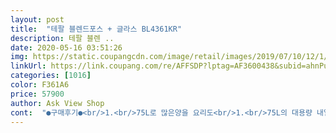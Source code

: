 ```yaml
---
layout: post 
title:  "테팔 블렌드포스 + 글라스 BL4361KR" 
description: 테팔 블렌 ..
date: 2020-05-16 03:51:26 
img: https://static.coupangcdn.com/image/retail/images/2019/07/10/12/1/0203f946-b2e0-4de7-818d-82b045d9efbb.jpg 
linkUrl: https://link.coupang.com/re/AFFSDP?lptag=AF3600438&subid=ahnPublicAsk&pageKey=258528574&itemId=810578049&vendorItemId=5061511672&traceid=V0-113-60d609b0ea789445 
categories: [1016] 
color: F361A6 
price: 57900 
author: Ask View Shop 
cont:  "●구매후기●<br/>1.<br/>75L로 많은양을 요리도<br/>1.<br/>75L의 대용량 내열유리용기라 위생적이고 물듬 냄새 배임이<br/>1분도 안되서<br/>2주 후면 이사를 가기 때문에 사용 후 건조 시켜서 다시 통안에 고스란히 넣어두었답니다.<br/> 이사 가는 집은 수납공간이 많아서 힘들게 넣지도 꺼내지도 않아도 되기 때문에 (지금은 너무 힘들어요.<br/> ㅠㅠ) 딱 놔두고 자주 자주 이용하려구요.<br/> 친구들도 초대해서 제가 만든 음료를 대접하기로 예약되어 있어요.<br/> ㅋ 이 블렌더를 사용해서요.<br/> ㅋㅋㅋ 지금 집에 있는건 이사가는 날 과감하게 버려버리겠어요.<br/><br/>3,4인 가족에겐 유용할듯요 1인가구는 쥬스를 넉넉히 만들어<br/>700w라 모터힘이  좋은거 같아요<br/>80도까지 담을수 있어<br/>pp용기라 깨끗이 세척하고 건조해도 냄새배임과<br/>✅ 세척 또한 칼날부가<br/>✅ 스마트락 이중 잠금방식인데요<br/>✅ 양념들은 이 다지기에 따로 다지니까<br/>✅ 용기는 내열용기로<br/>✅ 흡착판이 바닥에 딱 붙어<br/>간단하며 딱 제 기능에 충실한 로그다이얼을  선호하는데<br/>강력한 파워라고해서<br/>건강한 주스를 만들어 먹을수 있어<br/>구석구석 깨끗하게 사용할수 있는 제품이에요<br/>구성품은 본체, 내열 유리용기<br/>그전 필립스 믹서기를 사용하고 있었어요<br/>깔끔쟁이 엄마들에게 딱❗❗<br/>꾸욱 눌러주세요 ^^<br/>냄새도 안배고 깔끔하니 좋더라구요^^<br/>냉동실에서 꽝꽝 언 블루베리와 흰우유 준비해서 넣어줘요<br/>누름봉 ,  다지기용기  이렇게 들어있어요<br/>다른 믹서기를 쓸때는<br/>다지기 기능은 전 닭가슴살 완자탕에 쓰일 닭가슴살을<br/>다지는데 사용했어요 큐브형으로 자른후 1단계 사용했구요<br/>도 움 이 되 요 ⏬⏬⏬<br/>도움이 되셨다면,<br/>따로 하나더 오는데요<br/>떨리는 마음으로 돌렸는데<br/>또 누름봉으로 재료들을 잘 섞이게 저을수 있구요<br/>또한 이 제품은 잠금상태 확인가능한  스마트 이중장금 기능으로<br/>뚝딱 만들수 있답니다^^<br/>로그다이얼 버튼이네요 나이스 <br/>무엇보다 안전한 스마트 이중장금장치 기능을 가진 <br/>물듬도 없는 1.<br/>75L 내열 유리용기에  700w 의 모터힘<br/>물듬현상이 있었어요<br/>믹서기 돌릴때 잡고 돌렸었는데<br/>믹서기 뚜껑은 사용 중간중간  뚜껑을<br/>믹서기 아래 !!<br/>믹서기가 조용할리는 없자나요 ㅎㅎ<br/>밖에서 사먹는건 시럽을 너무 많이 넣어서<br/>보신다면 다소 무겁지만 위생적이고 냄새배임 없이  pp제품처럼<br/>본체바닥이 압착식이라 믹서기 작동중<br/>부드러운 키위주스가 되었어요❗<br/>불안전하게  잠겨도 본체 장착시 완전히 잠겨요<br/>블렌드를 만나 기뻐요^^<br/>비록 슬러시같은 프라푸치노를 완성하진 못했지만 얼음이 얼마나 시원하게 갈리는지는 눈으로 지켜보고, 음료를 마심으로서 느꼈네요.<br/> 진짜 잘 갈립니다.<br/> 얼음이 이 정도 갈리는거면 굳이 다른 건 말할 필요가 있겠나 싶더라구요.<br/> 집에서 손쉽게 이런 커피를 맛볼 수 있다니 참으로 좋긴 하더라구요.<br/> 그냥 커피내려서 우유 섞고 초코가루 섞는거랑은 또 다른 시원하고 진한 맛이었어요.<br/> 다음에는 우유랑 커피를 좀 더 자제해서 넣고 달달구리하게 먹고 싶으면 네스퀵 가루를 두 봉 넣어야겠다고 다짐하구서 설거지를 하러 갔습니다.<br/><br/>비싸면 비쌀수록 더 좋겠지만 이 가격선에서 믹서기를<br/>사용해보니 쥬스는 대략 4,5컵 한번에 분쇄가능하구여<br/>소음정도는 일반 믹서기 소음 수준이에요<br/>손으로 안잡고 있어도<br/>슝슝 잘 갈리네요<br/>스마트락 이중장금방식으로 잠긴답니다!!<br/>스프나 죽도 가능하고<br/>시럽이 아닌 올리고당을 넣고<br/>아몬드도 곱게 다져지네요<br/>아주 신세계임^^<br/>안전 안전 ❗역시 테팔이네요^^<br/>안전에 많이 신경을 써서 만드신 흔적이 ^^<br/>양념 다지기가<br/>얼음도 곱게 갈리고<br/>얼음이 곱게 안갈렸는데<br/>없다는게 가장 마음에 들었어요<br/>여튼, 엄마도 너무나 탐내는 좋은 제품인 것 같아요.<br/> 강력한 파워에 세척도 용이하다는 것, 잠금기능이 우수하고 용량도 어마무시하게 커서 다양하게 사용할 수 있다는 것이 정말 좋네요.<br/> 이사가면 냉동과일도 사서 남편에게 스무디도 만들어줘야겠어요.<br/> 집들이할때도 활용하면 진짜 좋을 것 같네요.<br/> 잘쓰겠습니다!!<br/>역시  테팔 블렌드포스 + 글라스 BL4361KR 제품도<br/>열지않고도 재료들을 추가할수 있게  되어있어요<br/>온 가족 건강도 챙기고 일석이조네요<br/>완성됐습니다.<br/> 달달구리하지는 않지만 맛있는 카페모카가 완성되었어요.<br/> 왜 프라푸치노가 아니냐구요? ㅋㅋㅋ 우유랑 커피를 너무 많이 넣어서 얼음이 완젼히 갈리면서 그 얼음이 녹아버렸어요.<br/> ㅋㅋㅋㅋㅋ 우와, 이 얼음이 이렇게나 쉽게 갈리는 구나 싶더라구요.<br/> 1분도 체 걸리지 않았거든요.<br/> 사실 음료 바닥에는 약간의 얼음 알갱이가 두세개 있었어요.<br/> 완벽하게 갈 수도 있었는데 푸라프치노가 아니라 액체가 되어가는 것을 보면서 더이상 갈아낼 수가 없었어요.<br/> 내가 원한건 프라푸치노니까요.<br/> ㅋㅋㅋ<br/>요리가 즐거워 질거 같네요^^<br/>요즘 블렌더는 기본적으로 음료를 제조 하는 것 외에도 마늘도, 양파도 다질 수 있는 기능이 있으니 참 좋네요.<br/> 맞벌이 부부라 주부로서는 아직 쪼렙이라 마늘을 다질일은 없지만 (친정엄마집에서 갖다 먹어요.<br/> ㅋㅋㅋ) 언젠가는 사용할 수 있을 기능이라 참 좋더라구요.<br/> 재료가 잘 섞일 수 있도록 도와주는 누름봉은 물론 다지기 통까지 함께 들어있는 구성품이라 너무 너무 좋아요.<br/><br/>요즘 안먹고 있었어요<br/>용기안에 손을 넣어 세척하는게 아니라 유리용기와<br/>용기와 칼날 홀더가 꽉 잠기지 않았더라도<br/>이 부분에서 감동 ♡ 손넣어 세척하면 위험하자나요<br/>이제  블루베리 스무디를 만들어 마실거에요<br/>이제 세척할 차례에요<br/>일단 냄새가 많이 베고 오래 쓸 수록 좋지 않은 플라스틱 제품은 요즘에 잘 사용하지 않잖아요.<br/> 무게감이 좀 있긴 하지만 튼튼하고 오랫동안 쓸 수 있는 유리로 된 제품이라 너무 너무 만족스러웠답니다.<br/> 저는 스텐보다는 유리가 더 선호되는 것 같아요.<br/> 거기다 바닥은 움직이지 않도록 흡착식 받침대로 되어 있어서 더더욱 안전하게 만들어져 있어요.<br/><br/>읽어주셔서 감사합니다 ♥️<br/>자녀가 있는 가정이라면  이유식 만들기에도 좋겠어요<br/>재료는 우유, 에스프레소 커피, 얼음, 초코가루가 전부인데 집에는 에스프레소커피가 없어서 그냥 돌체구스토에서 살짝만 내린 커피를 이용했고, 초코가루는 사놔봤자 잘 먹지 않아서 집에 있던 네스퀵 가루를 이용했어요.<br/> 얼음은 풀 돌얼음을 사용했답니다.<br/> 그냥 얼음보다는 확실히 돌얼음이 단단하기 때문에 과연 이 블렌더가 미션을 완수할 수 있을까 하는 의구심을 시작으로 작업에 들어갔습니다.<br/><br/>재료를 모조리 넣고 돌렸습니다.<br/> 엄청난 파워를 가졌다는 것을 뽐내듯 소리도 우렁찹니다.<br/> 옆에 있던 울집 냐옹이들이 놀랬네요.<br/> 하지만 파워에 비해 소리가 엄청 시끄럽지는 않았어요.<br/> 1단계로 해서 돌렸는데 파워가 장난이 아니네요.<br/> 얼음이 갈리는 소리가 들리지만 여전히 내 마음속에는 의구심이 들었어요.<br/> 요새 블렌더가 이렇게 좋을 수 있나 싶어서요.<br/> ㅋㅋㅋ 의심병... <br/>;;;<br/>저는 에어프라이어나 기타 전자제품은  정확하고<br/>저는 이 블렌더로 모카프라프치노를 만들어 봤어요.<br/> 이전 블렌더는 얼음 분쇄를 전혀 기대할 수가 없어서 결코 집에서 해먹을 수 없는 음료였는데 단단한 얼음까지 분쇄가 가능하다고 하니 한 번 살펴봐야되지 않겠어요? ㅋ 그래서 날도 덥고 집에 왠만한 재료도 다 있어서 모카프라프치노를 만들어봤답니다.<br/><br/>전 1단계로만 했는데 씹히는거 없이 잘 분쇄해줘요<br/>정말 맘에 드는건<br/>정말 제대로된<br/>제가 과일주스를 좋아하는데<br/>중간중간 순간작동 기능도 같이 해주었어요 잘다져졌어요<br/>중간중간 순간작동 기능도 해줬구요<br/>집에는 결혼할 때 구매한 필 블렌더가 있어요.<br/> 거의 56년전에 구매한 제품이니 오래된 감이 있죠.<br/> 거기다 몸통이 플라스틱 제품이고 생과일 정도는 시원하게 갈리긴 하지만 썩 만족스럽지는 않은 제품이었어요.<br/> 1,2년 쓰다가 구석탱이에 넣어 놓은 것 같아요.<br/> 가끔 여름에 스무디 해먹는다고 꺼내긴 했지만 썩 즐겁지는 않은 작업이었더랬죠.<br/> 그러던 저에게 이렇게 좋은 기회가 생겨서 좋은 제품을 사용할 수 있게 되었어요.<br/><br/>추천해드리고 싶어요 ^^<br/>칼날부 뒷면을 쭉 밀면 분리된답니다<br/>칼날부하단을 잡고 돌려주면 쉽게 분리가 되요<br/>칼날이 너무 쉽게 잘 분리되요.<br/> 청소가 참 용이하게 되어 있어요.<br/> 다칠 위험도 덜하고 몸통이 유리이다보니 약간 무거운 감은 있지만 세척도 너무 쉽고 좋아요.<br/> 거기다 다지기 통 역시 분리가 쉬우면서도 잠김 기능도 우수해 보여서 너무 맘에 들었어요.<br/> 다지기통의 경우에는 이중장치로 되어 있는지 더 견고하게 만들어져 있더라구요.<br/> 다른 블렌더도 다 이런가 싶지만 잘 모르니, 어쨌든 이 부분에서도 놀라긴 했네요.<br/> ㅋㅋㅋ<br/>키위3 , 얼음 한주먹 , 올리고당 1을 넣고<br/>텀블러에 넣고 휴대하며 마시기도 괜찮을듯 해요<br/>테팔 블렌드 포스는<br/>테팔 블렌드포스 + 글라스 BL4361KR 제품을<br/>테팔 블렌드포스 + 글라스 BL4361KR 제품을 선택한건<br/>포장상태는 매우 안전하게 보내주셨어용 ^^<br/>한번더 분리되어 세척이 가능한데요<br/>화이트, 스테인레스,블랙에 디자인도 예뻤지만 더 맘에 든건<br/>확실히 파워가 다른지<br/>흔들림없이 안전하게 사용할수 있어요<br/>흡착판이 정말 편리하더라구요<br/>1.<br/>75L로 많은양을 요리도<br/>1.<br/>75L의 대용량 내열유리용기라 위생적이고 물듬 냄새 배임이<br/>1분도 안되서<br/>2주 후면 이사를 가기 때문에 사용 후 건조 시켜서 다시 통안에 고스란히 넣어두었답니다.<br/> 이사 가는 집은 수납공간이 많아서 힘들게 넣지도 꺼내지도 않아도 되기 때문에 (지금은 너무 힘들어요.<br/> ㅠㅠ) 딱 놔두고 자주 자주 이용하려구요.<br/> 친구들도 초대해서 제가 만든 음료를 대접하기로 예약되어 있어요.<br/> ㅋ 이 블렌더를 사용해서요.<br/> ㅋㅋㅋ 지금 집에 있는건 이사가는 날 과감하게 버려버리겠어요.<br/><br/>3,4인 가족에겐 유용할듯요 1인가구는 쥬스를 넉넉히 만들어<br/>700w라 모터힘이  좋은거 같아요<br/>80도까지 담을수 있어<br/>pp용기라 깨끗이 세척하고 건조해도 냄새배임과<br/>✅ 세척 또한 칼날부가<br/>✅ 스마트락 이중 잠금방식인데요<br/>✅ 양념들은 이 다지기에 따로 다지니까<br/>✅ 용기는 내열용기로<br/>✅ 흡착판이 바닥에 딱 붙어<br/>간단하며 딱 제 기능에 충실한 로그다이얼을  선호하는데<br/>강력한 파워라고해서<br/>건강한 주스를 만들어 먹을수 있어<br/>구석구석 깨끗하게 사용할수 있는 제품이에요<br/>구성품은 본체, 내열 유리용기<br/>그전 필립스 믹서기를 사용하고 있었어요<br/>깔끔쟁이 엄마들에게 딱❗❗<br/>꾸욱 눌러주세요 ^^<br/>냄새도 안배고 깔끔하니 좋더라구요^^<br/>냉동실에서 꽝꽝 언 블루베리와 흰우유 준비해서 넣어줘요<br/>누름봉 ,  다지기용기  이렇게 들어있어요<br/>다른 믹서기를 쓸때는<br/>다지기 기능은 전 닭가슴살 완자탕에 쓰일 닭가슴살을<br/>다지는데 사용했어요 큐브형으로 자른후 1단계 사용했구요<br/>도 움 이 되 요 ⏬⏬⏬<br/>도움이 되셨다면,<br/>따로 하나더 오는데요<br/>떨리는 마음으로 돌렸는데<br/>또 누름봉으로 재료들을 잘 섞이게 저을수 있구요<br/>또한 이 제품은 잠금상태 확인가능한  스마트 이중장금 기능으로<br/>뚝딱 만들수 있답니다^^<br/>로그다이얼 버튼이네요 나이스 <br/>무엇보다 안전한 스마트 이중장금장치 기능을 가진 <br/>물듬도 없는 1.<br/>75L 내열 유리용기에  700w 의 모터힘<br/>물듬현상이 있었어요<br/>믹서기 돌릴때 잡고 돌렸었는데<br/>믹서기 뚜껑은 사용 중간중간  뚜껑을<br/>믹서기 아래 !!<br/>믹서기가 조용할리는 없자나요 ㅎㅎ<br/>밖에서 사먹는건 시럽을 너무 많이 넣어서<br/>보신다면 다소 무겁지만 위생적이고 냄새배임 없이  pp제품처럼<br/>본체바닥이 압착식이라 믹서기 작동중<br/>부드러운 키위주스가 되었어요❗<br/>불안전하게  잠겨도 본체 장착시 완전히 잠겨요<br/>블렌드를 만나 기뻐요^^<br/>비록 슬러시같은 프라푸치노를 완성하진 못했지만 얼음이 얼마나 시원하게 갈리는지는 눈으로 지켜보고, 음료를 마심으로서 느꼈네요.<br/> 진짜 잘 갈립니다.<br/> 얼음이 이 정도 갈리는거면 굳이 다른 건 말할 필요가 있겠나 싶더라구요.<br/> 집에서 손쉽게 이런 커피를 맛볼 수 있다니 참으로 좋긴 하더라구요.<br/> 그냥 커피내려서 우유 섞고 초코가루 섞는거랑은 또 다른 시원하고 진한 맛이었어요.<br/> 다음에는 우유랑 커피를 좀 더 자제해서 넣고 달달구리하게 먹고 싶으면 네스퀵 가루를 두 봉 넣어야겠다고 다짐하구서 설거지를 하러 갔습니다.<br/><br/>비싸면 비쌀수록 더 좋겠지만 이 가격선에서 믹서기를<br/>사용해보니 쥬스는 대략 4,5컵 한번에 분쇄가능하구여<br/>소음정도는 일반 믹서기 소음 수준이에요<br/>손으로 안잡고 있어도<br/>슝슝 잘 갈리네요<br/>스마트락 이중장금방식으로 잠긴답니다!!<br/>스프나 죽도 가능하고<br/>시럽이 아닌 올리고당을 넣고<br/>아몬드도 곱게 다져지네요<br/>아주 신세계임^^<br/>안전 안전 ❗역시 테팔이네요^^<br/>안전에 많이 신경을 써서 만드신 흔적이 ^^<br/>양념 다지기가<br/>얼음도 곱게 갈리고<br/>얼음이 곱게 안갈렸는데<br/>없다는게 가장 마음에 들었어요<br/>여튼, 엄마도 너무나 탐내는 좋은 제품인 것 같아요.<br/> 강력한 파워에 세척도 용이하다는 것, 잠금기능이 우수하고 용량도 어마무시하게 커서 다양하게 사용할 수 있다는 것이 정말 좋네요.<br/> 이사가면 냉동과일도 사서 남편에게 스무디도 만들어줘야겠어요.<br/> 집들이할때도 활용하면 진짜 좋을 것 같네요.<br/> 잘쓰겠습니다!!<br/>역시  테팔 블렌드포스 + 글라스 BL4361KR 제품도<br/>열지않고도 재료들을 추가할수 있게  되어있어요<br/>온 가족 건강도 챙기고 일석이조네요<br/>완성됐습니다.<br/> 달달구리하지는 않지만 맛있는 카페모카가 완성되었어요.<br/> 왜 프라푸치노가 아니냐구요? ㅋㅋㅋ 우유랑 커피를 너무 많이 넣어서 얼음이 완젼히 갈리면서 그 얼음이 녹아버렸어요.<br/> ㅋㅋㅋㅋㅋ 우와, 이 얼음이 이렇게나 쉽게 갈리는 구나 싶더라구요.<br/> 1분도 체 걸리지 않았거든요.<br/> 사실 음료 바닥에는 약간의 얼음 알갱이가 두세개 있었어요.<br/> 완벽하게 갈 수도 있었는데 푸라프치노가 아니라 액체가 되어가는 것을 보면서 더이상 갈아낼 수가 없었어요.<br/> 내가 원한건 프라푸치노니까요.<br/> ㅋㅋㅋ<br/>요리가 즐거워 질거 같네요^^<br/>요즘 블렌더는 기본적으로 음료를 제조 하는 것 외에도 마늘도, 양파도 다질 수 있는 기능이 있으니 참 좋네요.<br/> 맞벌이 부부라 주부로서는 아직 쪼렙이라 마늘을 다질일은 없지만 (친정엄마집에서 갖다 먹어요.<br/> ㅋㅋㅋ) 언젠가는 사용할 수 있을 기능이라 참 좋더라구요.<br/> 재료가 잘 섞일 수 있도록 도와주는 누름봉은 물론 다지기 통까지 함께 들어있는 구성품이라 너무 너무 좋아요.<br/><br/>요즘 안먹고 있었어요<br/>용기안에 손을 넣어 세척하는게 아니라 유리용기와<br/>용기와 칼날 홀더가 꽉 잠기지 않았더라도<br/>이 부분에서 감동 ♡ 손넣어 세척하면 위험하자나요<br/>이제  블루베리 스무디를 만들어 마실거에요<br/>이제 세척할 차례에요<br/>일단 냄새가 많이 베고 오래 쓸 수록 좋지 않은 플라스틱 제품은 요즘에 잘 사용하지 않잖아요.<br/> 무게감이 좀 있긴 하지만 튼튼하고 오랫동안 쓸 수 있는 유리로 된 제품이라 너무 너무 만족스러웠답니다.<br/> 저는 스텐보다는 유리가 더 선호되는 것 같아요.<br/> 거기다 바닥은 움직이지 않도록 흡착식 받침대로 되어 있어서 더더욱 안전하게 만들어져 있어요.<br/><br/>읽어주셔서 감사합니다 ♥️<br/>자녀가 있는 가정이라면  이유식 만들기에도 좋겠어요<br/>재료는 우유, 에스프레소 커피, 얼음, 초코가루가 전부인데 집에는 에스프레소커피가 없어서 그냥 돌체구스토에서 살짝만 내린 커피를 이용했고, 초코가루는 사놔봤자 잘 먹지 않아서 집에 있던 네스퀵 가루를 이용했어요.<br/> 얼음은 풀 돌얼음을 사용했답니다.<br/> 그냥 얼음보다는 확실히 돌얼음이 단단하기 때문에 과연 이 블렌더가 미션을 완수할 수 있을까 하는 의구심을 시작으로 작업에 들어갔습니다.<br/><br/>재료를 모조리 넣고 돌렸습니다.<br/> 엄청난 파워를 가졌다는 것을 뽐내듯 소리도 우렁찹니다.<br/> 옆에 있던 울집 냐옹이들이 놀랬네요.<br/> 하지만 파워에 비해 소리가 엄청 시끄럽지는 않았어요.<br/> 1단계로 해서 돌렸는데 파워가 장난이 아니네요.<br/> 얼음이 갈리는 소리가 들리지만 여전히 내 마음속에는 의구심이 들었어요.<br/> 요새 블렌더가 이렇게 좋을 수 있나 싶어서요.<br/> ㅋㅋㅋ 의심병... <br/>;;;<br/>저는 에어프라이어나 기타 전자제품은  정확하고<br/>저는 이 블렌더로 모카프라프치노를 만들어 봤어요.<br/> 이전 블렌더는 얼음 분쇄를 전혀 기대할 수가 없어서 결코 집에서 해먹을 수 없는 음료였는데 단단한 얼음까지 분쇄가 가능하다고 하니 한 번 살펴봐야되지 않겠어요? ㅋ 그래서 날도 덥고 집에 왠만한 재료도 다 있어서 모카프라프치노를 만들어봤답니다.<br/><br/>전 1단계로만 했는데 씹히는거 없이 잘 분쇄해줘요<br/>정말 맘에 드는건<br/>정말 제대로된<br/>제가 과일주스를 좋아하는데<br/>중간중간 순간작동 기능도 같이 해주었어요 잘다져졌어요<br/>중간중간 순간작동 기능도 해줬구요<br/>집에는 결혼할 때 구매한 필 블렌더가 있어요.<br/> 거의 56년전에 구매한 제품이니 오래된 감이 있죠.<br/> 거기다 몸통이 플라스틱 제품이고 생과일 정도는 시원하게 갈리긴 하지만 썩 만족스럽지는 않은 제품이었어요.<br/> 1,2년 쓰다가 구석탱이에 넣어 놓은 것 같아요.<br/> 가끔 여름에 스무디 해먹는다고 꺼내긴 했지만 썩 즐겁지는 않은 작업이었더랬죠.<br/> 그러던 저에게 이렇게 좋은 기회가 생겨서 좋은 제품을 사용할 수 있게 되었어요.<br/><br/>추천해드리고 싶어요 ^^<br/>칼날부 뒷면을 쭉 밀면 분리된답니다<br/>칼날부하단을 잡고 돌려주면 쉽게 분리가 되요<br/>칼날이 너무 쉽게 잘 분리되요.<br/> 청소가 참 용이하게 되어 있어요.<br/> 다칠 위험도 덜하고 몸통이 유리이다보니 약간 무거운 감은 있지만 세척도 너무 쉽고 좋아요.<br/> 거기다 다지기 통 역시 분리가 쉬우면서도 잠김 기능도 우수해 보여서 너무 맘에 들었어요.<br/> 다지기통의 경우에는 이중장치로 되어 있는지 더 견고하게 만들어져 있더라구요.<br/> 다른 블렌더도 다 이런가 싶지만 잘 모르니, 어쨌든 이 부분에서도 놀라긴 했네요.<br/> ㅋㅋㅋ<br/>키위3 , 얼음 한주먹 , 올리고당 1을 넣고<br/>텀블러에 넣고 휴대하며 마시기도 괜찮을듯 해요<br/>테팔 블렌드 포스는<br/>테팔 블렌드포스 + 글라스 BL4361KR 제품을<br/>테팔 블렌드포스 + 글라스 BL4361KR 제품을 선택한건<br/>포장상태는 매우 안전하게 보내주셨어용 ^^<br/>한번더 분리되어 세척이 가능한데요<br/>화이트, 스테인레스,블랙에 디자인도 예뻤지만 더 맘에 든건<br/>확실히 파워가 다른지<br/>흔들림없이 안전하게 사용할수 있어요<br/>흡착판이 정말 편리하더라구요<br/>" 
---
```

